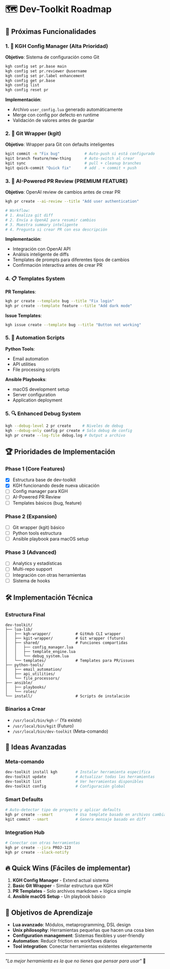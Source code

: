 # 🗺 Dev-Toolkit Roadmap

## 🎯 Próximas Funcionalidades

### 1. 🔧 KGH Config Manager (Alta Prioridad)

**Objetivo**: Sistema de configuración como Git
```bash
kgh config set pr.base main
kgh config set pr.reviewer @username
kgh config set pr.label enhancement
kgh config get pr.base
kgh config list
kgh config reset pr
```

**Implementación**:
- Archivo `user_config.lua` generado automáticamente
- Merge con config por defecto en runtime
- Validación de valores antes de guardar

### 2. 🌿 Git Wrapper (kgit)

**Objetivo**: Wrapper para Git con defaults inteligentes
```bash
kgit commit -m "Fix bug"           # Auto-push si está configurado
kgit branch feature/new-thing      # Auto-switch al crear
kgit sync                          # pull + cleanup branches
kgit quick-commit "Quick fix"      # add . + commit + push
```

### 3. 🤖 AI-Powered PR Review (PREMIUM FEATURE)

**Objetivo**: OpenAI review de cambios antes de crear PR
```bash
kgh pr create --ai-review --title "Add user authentication"

# Workflow:
# 1. Analiza git diff
# 2. Envía a OpenAI para resumir cambios
# 3. Muestra summary inteligente
# 4. Pregunta si crear PR con esa descripción
```

**Implementación**:
- Integración con OpenAI API
- Análisis inteligente de diffs
- Templates de prompts para diferentes tipos de cambios
- Confirmación interactiva antes de crear PR

### 4. 📋 Templates System

**PR Templates**:
```bash
kgh pr create --template bug --title "Fix login"
kgh pr create --template feature --title "Add dark mode"
```

**Issue Templates**:
```bash
kgh issue create --template bug --title "Button not working"
```

### 5. 🤖 Automation Scripts

**Python Tools**:
- Email automation
- API utilities  
- File processing scripts

**Ansible Playbooks**:
- macOS development setup
- Server configuration
- Application deployment

### 5. 🔍 Enhanced Debug System

```bash
kgh --debug-level 2 pr create     # Niveles de debug
kgh --debug-only config pr create # Solo debug de config
kgh pr create --log-file debug.log # Output a archivo
```

## 🏆 Prioridades de Implementación

### Phase 1 (Core Features)
- [x] Estructura base de dev-toolkit
- [x] KGH funcionando desde nueva ubicación
- [ ] Config manager para KGH
- [ ] AI-Powered PR Review
- [ ] Templates básicos (bug, feature)

### Phase 2 (Expansion)
- [ ] Git wrapper (kgit) básico
- [ ] Python tools estructura
- [ ] Ansible playbook para macOS setup

### Phase 3 (Advanced)
- [ ] Analytics y estadísticas
- [ ] Multi-repo support
- [ ] Integración con otras herramientas
- [ ] Sistema de hooks

## 🛠 Implementación Técnica

### Estructura Final
```
dev-toolkit/
├── lua-lib/
│   ├── kgh-wrapper/           # GitHub CLI wrapper
│   ├── kgit-wrapper/          # Git wrapper (futuro)
│   ├── shared/                # Funciones compartidas
│   │   ├── config_manager.lua
│   │   ├── template_engine.lua
│   │   └── debug_system.lua
│   └── templates/             # Templates para PR/issues
├── python-tools/
│   ├── email_automation/
│   ├── api_utilities/
│   └── file_processors/
├── ansible/
│   ├── playbooks/
│   └── roles/
└── install/                   # Scripts de instalación
```

### Binarios a Crear
- `/usr/local/bin/kgh` ✅ (Ya existe)
- `/usr/local/bin/kgit` (Futuro)
- `/usr/local/bin/dev-toolkit` (Meta-comando)

## 🎨 Ideas Avanzadas

### Meta-comando
```bash
dev-toolkit install kgh        # Instalar herramienta específica
dev-toolkit update             # Actualizar todas las herramientas
dev-toolkit list               # Ver herramientas disponibles
dev-toolkit config             # Configuración global
```

### Smart Defaults
```bash
# Auto-detectar tipo de proyecto y aplicar defaults
kgh pr create --smart          # Usa template basado en archivos cambiados
kgit commit --smart            # Genera mensaje basado en diff
```

### Integration Hub
```bash
# Conectar con otras herramientas
kgh pr create --jira PROJ-123
kgh pr create --slack-notify
```

## 🔥 Quick Wins (Fáciles de implementar)

1. **KGH Config Manager** - Extend actual sistema
2. **Basic Git Wrapper** - Similar estructura que KGH
3. **PR Templates** - Solo archivos markdown + lógica simple
4. **Ansible macOS Setup** - Un playbook básico

## 🎯 Objetivos de Aprendizaje

- **Lua avanzado**: Módulos, metaprogramming, DSL design
- **Unix philosophy**: Herramientas pequeñas que hacen una cosa bien
- **Configuration management**: Sistemas flexibles y user-friendly
- **Automation**: Reducir friction en workflows diarios
- **Tool integration**: Conectar herramientas existentes elegantemente

---

*"La mejor herramienta es la que no tienes que pensar para usar"* 🧠